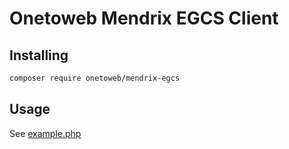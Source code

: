 # Onetoweb Mendrix EGCS Client

## Installing

```bash
composer require onetoweb/mendrix-egcs
```

## Usage

See [example.php](/example.php)